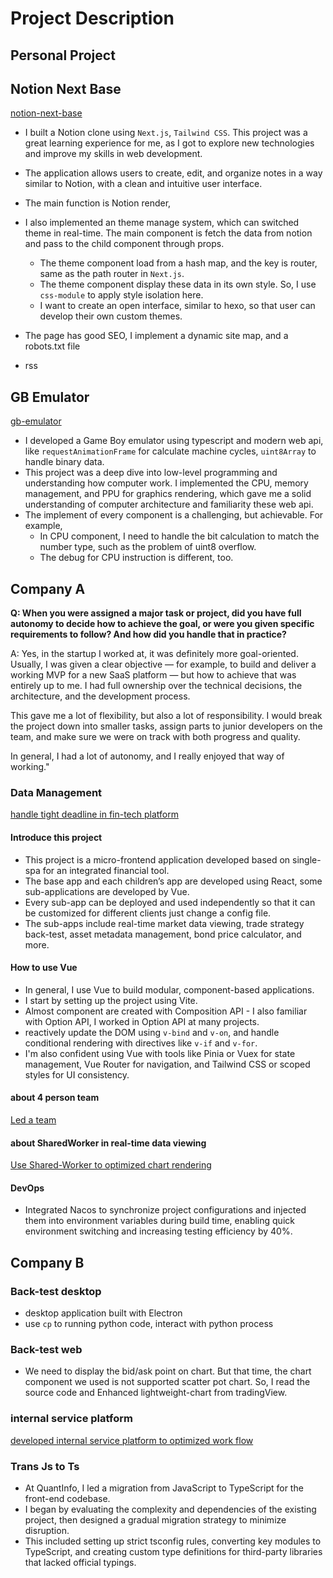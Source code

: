 # Project Description

## Personal Project

## Notion Next Base

[notion-next-base](https://github.com/czgaotian/notion-next-base)

- I built a Notion clone using `Next.js`, `Tailwind CSS`. This project was a great learning experience for me, as I got to explore new technologies and improve my skills in web development.
- The application allows users to create, edit, and organize notes in a way similar to Notion, with a clean and intuitive user interface.
- The main function is Notion render,
- I also implemented an theme manage system, which can switched theme in real-time. The main component is fetch the data from notion and pass to the child component through props.

  - The theme component load from a hash map, and the key is router, same as the path router in `Next.js`.
  - The theme component display these data in its own style. So, I use `css-module` to apply style isolation here.
  - I want to create an open interface, similar to hexo, so that user can develop their own custom themes.

- The page has good SEO, I implement a dynamic site map, and a robots.txt file
- rss

## GB Emulator

[gb-emulator](https://github.com/czgaotian/gbemu)

- I developed a Game Boy emulator using typescript and modern web api, like `requestAnimationFrame` for calculate machine cycles, `uint8Array` to handle binary data.
- This project was a deep dive into low-level programming and understanding how computer work. I implemented the CPU, memory management, and PPU for graphics rendering, which gave me a solid understanding of computer architecture and familiarity these web api.
- The implement of every component is a challenging, but achievable. For example,
  - In CPU component, I need to handle the bit calculation to match the number type, such as the problem of uint8 overflow.
  - The debug for CPU instruction is different, too.

## Company A

**Q: When you were assigned a major task or project, did you have full autonomy to decide how to achieve the goal, or were you given specific requirements to follow? And how did you handle that in practice?**

A: Yes, in the startup I worked at, it was definitely more goal-oriented. Usually, I was given a clear objective — for example, to build and deliver a working MVP for a new SaaS platform — but how to achieve that was entirely up to me. I had full ownership over the technical decisions, the architecture, and the development process.

This gave me a lot of flexibility, but also a lot of responsibility. I would break the project down into smaller tasks, assign parts to junior developers on the team, and make sure we were on track with both progress and quality.

In general, I had a lot of autonomy, and I really enjoyed that way of working."

### Data Management

[handle tight deadline in fin-tech platform](../../behaviorQuestion/BQgrid.md#handle-tight-deadline-in-fin-tech-platform)

#### Introduce this project

- This project is a micro-frontend application developed based on single-spa for an integrated financial tool.
- The base app and each children’s app are developed using React, some sub-applications are developed by Vue.
- Every sub-app can be deployed and used independently so that it can be customized for different clients just change a config file.
- The sub-apps include real-time market data viewing, trade strategy back-test, asset metadata management, bond price calculator, and more.

#### How to use Vue

- In general, I use Vue to build modular, component-based applications.
- I start by setting up the project using Vite.
- Almost component are created with Composition API - I also familiar with Option API, I worked in Option API at many projects.
- reactively update the DOM using `v-bind` and `v-on`, and handle conditional rendering with directives like `v-if` and `v-for`.
- I'm also confident using Vue with tools like Pinia or Vuex for state management, Vue Router for navigation, and Tailwind CSS or scoped styles for UI consistency.

#### about 4 person team

[Led a team](../../behaviorQuestion/BQgrid.md#led-a-team)

#### about SharedWorker in real-time data viewing

[Use Shared-Worker to optimized chart rendering](./projectGrid.md#use-shared-worker-to-optimized-chart-rendering)

#### DevOps

- Integrated Nacos to synchronize project configurations and injected them into environment variables during build time, enabling quick environment switching and increasing testing efficiency by 40%.

## Company B

### Back-test desktop

- desktop application built with Electron
- use `cp` to running python code, interact with python process

### Back-test web

- We need to display the bid/ask point on chart. But that time, the chart component we used is not supported scatter pot chart. So, I read the source code and Enhanced lightweight-chart from tradingView.

### internal service platform

[developed internal service platform to optimized work flow](../../behaviorQuestion/BQgrid.md#developed-internal-service-platform-to-optimized-work-flow)

### Trans Js to Ts

- At QuantInfo, I led a migration from JavaScript to TypeScript for the front-end codebase.
- I began by evaluating the complexity and dependencies of the existing project, then designed a gradual migration strategy to minimize disruption.
- This included setting up strict tsconfig rules, converting key modules to TypeScript, and creating custom type definitions for third-party libraries that lacked official typings.
